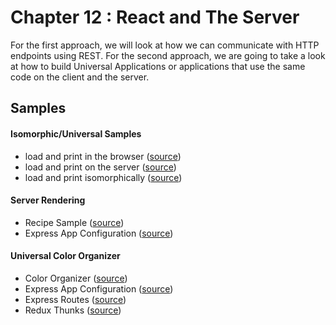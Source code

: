 Chapter 12 : React and The Server
==================
For the first approach, we will look at how we can communicate with HTTP endpoints using REST. For the second approach, 
we are going to take a look at how to build Universal Applications or applications that use the same 
code on the client and the server.

Samples
--------

#### Isomorphic/Universal Samples

* load and print in the browser ([source](https://github.com/MoonHighway/learning-react/blob/master/chapter-12/isomorphic-universal-samples/browser-load-and-print.js))
* load and print on the server ([source](https://github.com/MoonHighway/learning-react/blob/master/chapter-12/isomorphic-universal-samples/node-load-and-print.js))
* load and print isomorphically ([source](https://github.com/MoonHighway/learning-react/blob/master/chapter-12/isomorphic-universal-samples/isomorphic-load-and-print.js))

#### Server Rendering

* Recipe Sample ([source](https://github.com/MoonHighway/learning-react/tree/master/chapter-12/server-render-recipes))
* Express App Configuration ([source](https://github.com/MoonHighway/learning-react/blob/master/chapter-12/server-render-recipes/index-server.js))

#### Universal Color Organizer

* Color Organizer ([source](https://github.com/MoonHighway/learning-react/tree/master/chapter-12/color-organizer))
* Express App Configuration ([source](https://github.com/MoonHighway/learning-react/blob/master/chapter-12/color-organizer/src/server/app.js))
* Express Routes ([source](https://github.com/MoonHighway/learning-react/blob/master/chapter-12/color-organizer/src/server/color-api.js))
* Redux Thunks ([source](https://github.com/MoonHighway/learning-react/blob/master/chapter-12/color-organizer/src/actions.js))
